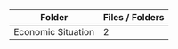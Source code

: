 | Folder             |   Files / Folders |
|--------------------|-------------------|
| Economic Situation |                 2 |